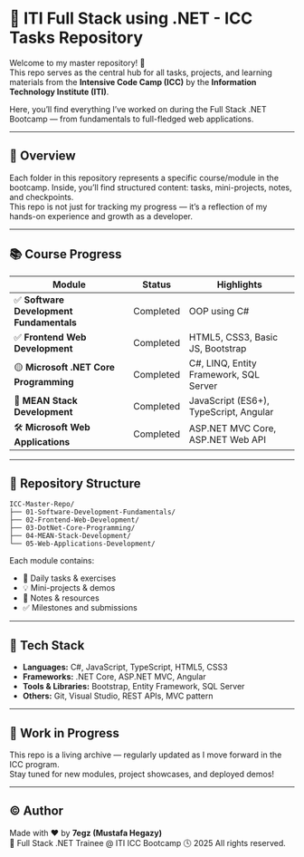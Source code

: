 
# 🚀 ITI Full Stack using .NET - ICC Tasks Repository

Welcome to my master repository! 👋  
This repo serves as the central hub for all tasks, projects, and learning materials from the **Intensive Code Camp (ICC)** by the **Information Technology Institute (ITI)**.

Here, you’ll find everything I’ve worked on during the Full Stack .NET Bootcamp — from fundamentals to full-fledged web applications.

---

## 📌 Overview

Each folder in this repository represents a specific course/module in the bootcamp. Inside, you’ll find structured content: tasks, mini-projects, notes, and checkpoints.  
This repo is not just for tracking my progress — it’s a reflection of my hands-on experience and growth as a developer.

---

## 📚 Course Progress

| Module                                 | Status         | Highlights                                 |
|----------------------------------------|----------------|---------------------------------------------|
| ✅ **Software Development Fundamentals**  | Completed      | OOP using C#                                |
| ✅ **Frontend Web Development**          | Completed       | HTML5, CSS3, Basic JS, Bootstrap  |
| 🟡 **Microsoft .NET Core Programming**   | Completed   | C#, LINQ, Entity Framework, SQL Server      |
| 🔧 **MEAN Stack Development**            | Completed        | JavaScript (ES6+), TypeScript, Angular      |
| 🛠️ **Microsoft Web Applications**        | Completed        | ASP.NET MVC Core, ASP.NET Web API           |

---

## 📁 Repository Structure

```
ICC-Master-Repo/
├── 01-Software-Development-Fundamentals/
├── 02-Frontend-Web-Development/
├── 03-DotNet-Core-Programming/
├── 04-MEAN-Stack-Development/
└── 05-Web-Applications-Development/
```

Each module contains:
- 📄 Daily tasks & exercises  
- 💡 Mini-projects & demos  
- 📝 Notes & resources  
- ✅ Milestones and submissions  

---

## 🧰 Tech Stack

- **Languages:** C#, JavaScript, TypeScript, HTML5, CSS3  
- **Frameworks:** .NET Core, ASP.NET MVC, Angular  
- **Tools & Libraries:** Bootstrap, Entity Framework, SQL Server  
- **Others:** Git, Visual Studio, REST APIs, MVC pattern

---

## 🚧 Work in Progress

This repo is a living archive — regularly updated as I move forward in the ICC program.  
Stay tuned for new modules, project showcases, and deployed demos!

---

## © Author

Made with ❤️ by **7egz (Mustafa Hegazy)**  
📍 Full Stack .NET Trainee @ ITI ICC Bootcamp 🕓 2025 All rights reserved.

